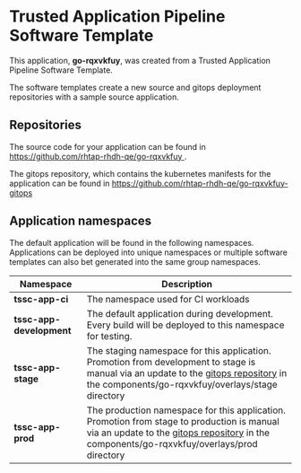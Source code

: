 # Trusted Application Pipeline Software Template

This application, **go-rqxvkfuy**, was created from a Trusted Application Pipeline Software Template.

The software templates create a new source and gitops deployment repositories with a sample source application. 

## Repositories

The source code for your application can be found in [https://github.com/rhtap-rhdh-qe/go-rqxvkfuy ](https://github.com/rhtap-rhdh-qe/go-rqxvkfuy ).
 
The gitops repository, which contains the kubernetes manifests for the application can be found in 
[https://github.com/rhtap-rhdh-qe/go-rqxvkfuy-gitops ](https://github.com/rhtap-rhdh-qe/go-rqxvkfuy-gitops ) 

## Application namespaces 

The default application will be found in the following namespaces. Applications can be deployed into unique namespaces or multiple software templates can also bet generated into the same group namespaces.  

|  Namespace   |  Description   |  
| -------- | -------- |
| **tssc-app-ci** | The namespace used for CI workloads |
| **tssc-app-development** | The default application during development. Every build will be deployed to this namespace for testing. |
| **tssc-app-stage** | The staging namespace for this application. Promotion from development to stage is manual via an update to the [gitops repository](https://github.com/rhtap-rhdh-qe/go-rqxvkfuy-gitops ) in the components/go-rqxvkfuy/overlays/stage directory |
| **tssc-app-prod** | The production namespace for this application. Promotion from stage to production is manual via an update to the [gitops repository](https://github.com/rhtap-rhdh-qe/go-rqxvkfuy-gitops ) in the components/go-rqxvkfuy/overlays/prod directory |